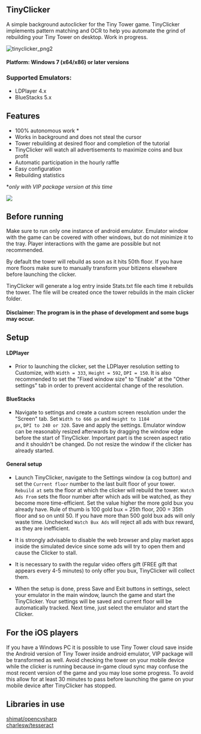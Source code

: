 ## TinyClicker

A simple background autoclicker for the Tiny Tower game. TinyClicker implements pattern matching and OCR to help you automate the grind of rebuilding your Tiny Tower on desktop. Work in progress.

![tinyclicker_png2](https://user-images.githubusercontent.com/51026900/174921574-5e6b74a7-d3b1-4d8e-a21f-95d65431b792.png)

#### Platform: Windows 7 (x64/x86) or later versions
### Supported Emulators:
- LDPlayer 4.x
- BlueStacks 5.x

## Features

- 100% autonomous work * 
- Works in background and does not steal the cursor
- Tower rebuilding at desired floor and completion of the tutorial
- TinyClicker will watch all advertisements to maximize coins and bux profit
- Automatic participation in the hourly raffle
- Easy configuration 
- Rebuilding statistics

**only with VIP package version at this time*

![](https://github.com/filadog/TinyClicker/blob/master/gif.gif)


## Before running

Make sure to run only one instance of android emulator. 
Emulator window with the game can be covered with other windows, but do not minimize it to the tray. 
Player interactions with the game are possible but not recommended.

By default the tower will rebuild as soon as it hits 50th floor. If you have more floors make sure to manually transform your bitizens elsewhere before launching the clicker.

TinyClicker will generate a log entry inside Stats.txt file each time it rebuilds the tower. The file will be created once the tower rebuilds in the main clicker folder.

#### Disclaimer: The program is in the phase of development and some bugs may occur.

## Setup

#### LDPlayer
- Prior to launching the clicker, set the LDPlayer resolution setting to Customize, with <code>Width = 333</code>, <code>Height = 592</code>, <code>DPI = 150</code>. It is also recommended to set the "Fixed window size" to "Enable" at the "Other settings" tab in order to prevent accidental change of the resolution.

#### BlueStacks
- Navigate to settings and create a custom screen resolution under the "Screen" tab. Set <code>Width to 666 px</code> and <code>Height to 1184 px</code>, <code>DPI to 240 or 320</code>. Save and apply the settings. Emulator window can be reasonably resized afterwards by dragging the window edge before the start of TinyClicker. Important part is the screen aspect ratio and it shouldn't be changed. Do not resize the window if the clicker has already started.

#### General setup
- Launch TinyClicker, navigate to the Settings window (a cog button) and set the <code>Current floor</code> number to the last built floor of your tower. <code>Rebuild at</code> sets the floor at which the clicker will rebuild the tower. <code>Watch Ads From</code> sets the floor number after which ads will be watched, as they become more time-efficient. Set the value higher the more gold bux you already have. Rule of thumb is 100 gold bux = 25th floor, 200 = 35th floor and so on until 50. If you have more than 500 gold bux ads will only waste time. Unchecked <code>Watch Bux Ads</code> will reject all ads with bux reward, as they are inefficient. 

- It is strongly advisable to disable the web browser and play market apps inside the simulated device since some ads will try to open them and cause the Clicker to stall.

- It is necessary to swith the regular video offers gift (FREE gift that appears every 4-5 minutes) to only offer you bux, TinyClicker will collect them.

- When the setup is done, press Save and Exit buttons in settings, select your emulator in the main window, launch the game and start the TinyClicker. Your settings will be saved and current floor will be automatically tracked. Next time, just select the emulator and start the Clicker.


## For the iOS players

If you have a Windows PC it is possible to use Tiny Tower cloud save inside the Android version of Tiny Tower inside android emulator, VIP package will be transformed as well. Avoid checking the tower on your mobile device while the clicker is running because in-game cloud sync may confuse the most recent version of the game and you may lose some progress. To avoid this allow for at least 30 minutes to pass before launching the game on your mobile device after TinyClicker has stopped.


## Libraries in use

[shimat/opencvsharp](https://github.com/shimat/opencvsharp)\
[charlesw/tesseract](https://github.com/charlesw/tesseract)
